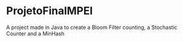 # ProjetoFinalMPEI
A project made in Java to create a Bloom Filter counting, a Stochastic Counter and a MinHash
